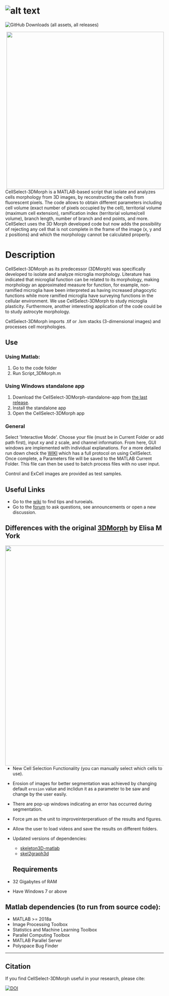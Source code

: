 
# ![alt text](https://github.com/CGK-Laboratory/.github/assets/133057205/2d6d4003-04c6-4772-a32e-27d45efd12fa "Logo Title Text 1")
![GitHub Downloads (all assets, all releases)](https://img.shields.io/github/downloads/CGK-Laboratory/CellSelect-3DMorph/total?style=for-the-badge&color=0c9310)


<img align="right" src="https://github.com/CGK-Laboratory/CellSelect_3DMorph/assets/133057205/84d05c81-4c03-4797-9398-2243a37b15f6" width="500">
CellSelect-3DMorph is a MATLAB-based script that isolate and analyzes cells morphology from 3D images, by reconstructing the cells from fluorescent pixels. The code allows to obtain different parameters including cell volume (exact number of pixels occupied by the cell), territorial volume (maximum cell extension), ramification index (territorial volume/cell volume), branch length, number of branch and end points, and more. CellSelect uses the 3D Morph developed code but now adds the possibility of rejecting any cell that is not complete in the frame of the image (x, y and z positions) and which the morphology cannot be calculated properly.


Description
===========
CellSelect-3DMorph as its predecessor (3DMorph) was specifically developed to isolate and analyze microglia morphology. Literature has indicated that microglial function can be related to its morphology, making morphology an approximated measure for function, for example, non-ramified microglia have been interpreted as having increased phagocytic functions while more ramified microglia have surveying functions in the cellular environment. We use CellSelect-3DMorph to study microglia plasticity. Furthermore, another interesting application of the code could be to study astrocyte morphology. 

CellSelect-3DMorph imports .tif or .lsm stacks (3-dimensional images) and processes cell morphologies.

## Use

### Using Matlab:
1. Go to the code folder
2. Run Script_3DMorph.m

### Using Windows standalone app
1. Download the CellSelect-3DMorph-standalone-app from [the last release](https://github.com/CGK-Laboratory/CellSelect-3DMorph/releases/latest).
2. Install the standalone app
3. Open the CellSelect-3DMorph app

### General
Select 'Interactive Mode'. Choose your file (must be in Current Folder or add path first), input xy and z scale, and channel information. 
From here, GUI windows are implemented with individual explanations. For a more detailed run down check the [WIKI]() which has a full protocol on using CellSelect. 
Once complete, a Parameters file will be saved to the MATLAB Current Folder. This file can then be used to batch process files with no user input. 

Control and ExCell images are provided as test samples. 

## Useful Links

- Go to the [wiki](https://github.com/CGK-Laboratory/CellSelect-3DMorph/wiki) to find tips and turoeials.
- Go to the [forum](https://github.com/CGK-Laboratory/CellSelect-3DMorph/discussions) to ask questions, see announcements or open a new discussion.
  
## Differences with the original [3DMorph](https://github.com/ElisaYork/3DMorph) by Elisa M York
<img align="right" src="https://github.com/user-attachments/assets/82b49ecb-3333-40d5-8873-73423c41683b" width="700">

- New Cell Selection Functionality (you can manually select which cells to use).
- Erosion of images for better segmentation was achieved by changing default `erosion` value and inclidun it as a parameter to be saw and change by the user easily.
- There are pop-up windows indicating an error has occurred during segmentation.
- Force µm as the unit to improveinterperatiuon of the results and figures.
- Allow the user to load videos and save the results on different folders.
- Updated versions of dependencies:
  * [skeleton3D-matlab](https://github.com/phi-max/skeleton3d-matlab)
  * [skel2graph3d](https://github.com/phi-max/skel2graph3d-matlab)

  
  ## Requirements 
- 32 Gigabytes of RAM
- Have Windows 7 or above


## Matlab dependencies (to run from source code):
- MATLAB >= 2018a
- Image Processing Toolbox
- Statistics and Machine Learning Toolbox
- Parallel Computing Toolbox
- MATLAB Parallel Server
- Polyspace Bug Finder

------------------------------------------------------------

## Citation

If you find CellSelect-3DMorph useful in your research, please cite:

[![DOI](https://zenodo.org/badge/DOI/10.5281/zenodo.12587784.svg)](https://doi.org/10.5281/zenodo.12587783)
